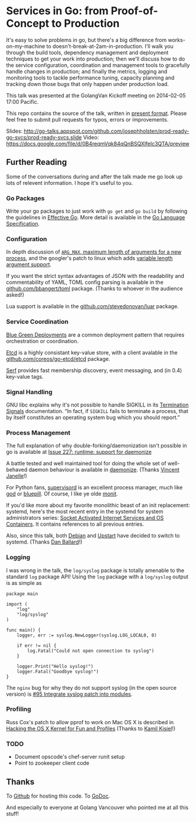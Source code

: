 # Services in Go: from Proof-of-Concept to Production 

It's easy to solve problems in go, but there's a big difference from 
works-on-my-machine to doesn't-break-at-2am-in-production. I'll walk you 
through the build tools, dependency management and deployment techniques 
to get your work into production; then we'll discuss how to do the 
service configuration, coordination and management tools to gracefully 
handle changes in production; and finally the metrics, logging and 
monitoring tools to tackle performance tuning, capacity planning and 
tracking down those bugs that only happen under production load.

This talk was presented at the GolangVan Kickoff meeting on 2014-02-05
17:00 Pacific.

This repo contains the source of the talk, written in [present
format](http://godoc.org/code.google.com/p/go.tools/present). Please
feel free to submit pull requests for typos, errors or improvements.

Slides: http://go-talks.appspot.com/github.com/josephholsten/prod-ready-go-svcs/prod-ready-svcs.slide
Video: https://docs.google.com/file/d/0B4reqmVqk84qQnBSQXlfelc3QTA/preview

## Further Reading

Some of the conversations during and after the talk made me go look up
lots of relevent information. I hope it's useful to you.

### Go Packages

Write your go packages to just work with `go get` and `go build` by
following the guidelines in [Effective
Go](http://golang.org/doc/effective_go.html). More detail is available
in the [Go Language Specification](http://golang.org/ref/spec#Packages).

### Configuration

In depth discussion of [`ARG_MAX`, maximum length of arguments for a new
process](http://www.in-ulm.de/~mascheck/various/argmax/),
and the googler's patch to linux which adds [variable length argument
support](http://git.kernel.org/cgit/linux/kernel/git/torvalds/linux.git/commit/?id=b6a2fea39318e43fee84fa7b0b90d68bed92d2ba).

If you want the strict syntax advantages of JSON with the readability
and commentability of YAML, TOML config parsing is available in the
[github.com/bbangert/toml](http://github.com/bbangert/toml) package.
(Thanks to whoever in the audience asked!)

Lua support is available in the
[github.com/stevedonovan/luar](https://github.com/stevedonovan/luar)
package.

### Service Coordination

[Blue Green
Deployments](http://martinfowler.com/bliki/BlueGreenDeployment.html) are
a common deployment pattern that requires orchestration or coordination.

[Etcd](https://github.com/coreos/etcd) is a highly consistant key-value store, with a client avalable in the
[github.com/coreos/go-etcd/etcd](https://github.com/coreos/go-etcd)
package.

[Serf](http://www.serfdom.io) provides fast membership discovery, event
messaging, and (in 0.4) key-value tags.

### Signal Handling

GNU libc explains why it's not possible to handle SIGKILL in its [Termination
Signals](https://www.gnu.org/software/libc/manual/html_node/Termination-Signals.html#index-SIGKILL-2899)
documentation. “In fact, if `SIGKILL` fails to terminate a process, that
by itself constitutes an operating system bug which you should report.”

### Process Management

The full explanation of why double-forking/daemonization isn't possible
in go is available at [Issue 227: runtime: support for
daemonize](https://code.google.com/p/go/issues/detail?id=227)

A battle tested and well maintained tool for doing the whole set of
well-behaved daemon behaviour is available in
[daemonize](http://software.clapper.org/daemonize/). (Thanks [Vincent
Janelle](https://twitter.com/randomfrequency)!)

For Python fans, [supervisord](http://supervisord.org) is an excellent
process manager, much like [god](http://godrb.com) or
[bluepill](https://github.com/bluepill-rb/bluepill). Of course, I like
ye olde [monit](http://mmonit.com/monit/).

If you'd like more about my favorite monolithic beast of an init replacement: systemd,
here's the most recent entry in the systemd for system administrators
series: [Socket Activated Internet Services and OS
Containers](http://0pointer.de/blog/projects/socket-activated-containers.html).
It contains references to all previous entries.

Also, since this talk, both
[Debian](http://www.muktware.com/2014/02/debian-technical-committee-votes-systemd-upstart/20780) and
[Upstart](http://www.muktware.com/2014/02/ubuntu-ditch-upstart-switch-systemd/21036) have decided to switch to
systemd. (Thanks [Dan Ballard](http://www.mindstab.net)!)

### Logging

I was wrong in the talk, the `log/syslog` package is totally amenable to the standard
`log` package API! Using the `log` package with a `log/syslog` output is as simple as

    package main

    import (
        "log"
        "log/syslog"
    )

    func main() {
        logger, err := syslog.NewLogger(syslog.LOG_LOCAL0, 0)

        if err != nil {
            log.Fatal("Could not open connection to syslog")
        }

        logger.Print("Hello syslog!")
        logger.Fatal("Goodbye syslog!")
    }


The `nginx` bug for why they do not support syslog (in the open source
version) is [#95 Integrate syslog patch into
modules](http://trac.nginx.org/nginx/ticket/95).

### Profiling

Russ Cox's patch to allow pprof to work on Mac OS X is described in
[Hacking the OS X Kernel for Fun and
Profiles](http://research.swtch.com/macpprof) (Thanks to [Kamil
Kisiel](http://www.kamilkisiel.net)!)

### TODO

* Document opscode's chef-server runit setup
* Point to zookeeper client code

## Thanks

To [Github](http://github.com) for hosting this code. To
[GoDoc](http://godoc.org).

And especially to everyone at Golang Vancouver who pointed me at all
this stuff!
